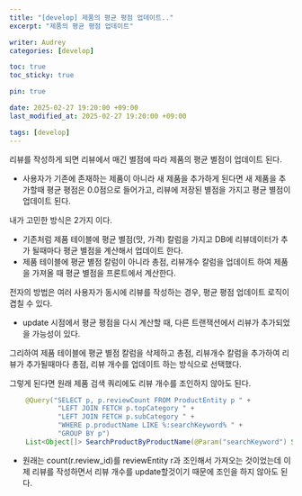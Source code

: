 ```yaml
---
title: "[develop] 제품의 평균 평점 업데이트.."
excerpt: "제품의 평균 평점 업데이트"

writer: Audrey
categories: [develop]

toc: true
toc_sticky: true

pin: true

date: 2025-02-27 19:20:00 +09:00
last_modified_at: 2025-02-27 19:20:00 +09:00

tags: [develop]
---
```


리뷰를 작성하게 되면 리뷰에서 매긴 별점에 따라 제품의 평균 별점이 업데이트 된다.

- 사용자가 기존에 존재하는 제품이 아니라 새 제품을 추가하게 된다면 새 제품을 추가할때 평균 평점은 0.0점으로 들어가고, 리뷰에 저장된 별점을 가지고 평균 별점이 업데이트 된다.

내가 고민한 방식은 2가지 이다.

- 기존처럼 제품 테이블에 평균 별점(맛, 가격) 칼럼을 가지고 DB에 리뷰데이터가 추가 될때마다 평균 별점을 계산해서 업데이트 한다.
- 제품 테이블에 평균 별점 칼럼이 아니라 총점, 리뷰개수 칼럼을 업데이트 하여 제품을 가져올 때 평균 별점을 프론트에서 계산한다.

전자의 방법은 여러 사용자가 동시에 리뷰를 작성하는 경우, 평균 평점 업데이트 로직이 겹칠 수 있다.

- update 시점에서 평균 평점을 다시 계산할 때, 다른 트랜잭션에서 리뷰가 추가되었을 가능성이 있다.

그리하여 제품 테이블에 평균 별점 칼럼을 삭제하고 총점, 리뷰개수 칼럼을 추가하여 리뷰가 추가될때마다 총점, 리뷰 개수를 업데이트 하는 방식으로 선택했다.

그렇게 된다면 원래 제품 검색 쿼리에도 리뷰 개수를 조인하지 않아도 된다.

```java
    @Query("SELECT p, p.reviewCount FROM ProductEntity p " +
            "LEFT JOIN FETCH p.topCategory " +
            "LEFT JOIN FETCH p.subCategory " +
            "WHERE p.productName LIKE %:searchKeyword% " +
            "GROUP BY p")
    List<Object[]> SearchProductByProductName(@Param("searchKeyword") String searchKeyword);
```

- 원래는 count(r.review_id)를 reviewEntity r과 조인해서 가져오는 것이었는데 이제 리뷰를 작성하면서 리뷰 개수를 update할것이기 때문에 조인을 하지 않아도 된다.